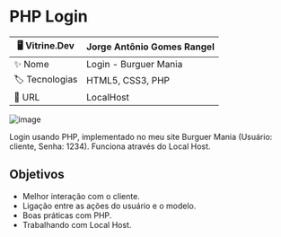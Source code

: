 # PHP Login
| 🖥️ Vitrine.Dev |  Jorge Antônio Gomes Rangel   |
| -------------  | --- |
| :sparkles: Nome        | Login - Burguer Mania
| :label: Tecnologias | HTML5, CSS3, PHP
| :rocket: URL         | LocalHost

![image](https://github.com/JorgeRangell/Php-Login/assets/101427212/491888b3-010b-4dfc-90b7-9884b14ce014)

Login usando PHP, implementado no meu site Burguer Mania (Usuário: cliente, Senha: 1234).
Funciona através do Local Host.

## Objetivos

* Melhor interação com o cliente.
* Ligação entre as ações do usuário e o modelo.
* Boas práticas com PHP.
* Trabalhando com Local Host.
##
